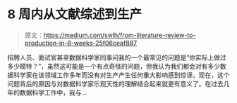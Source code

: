 # 8 周内从文献综述到生产

> 原文：<https://medium.com/swlh/from-literature-review-to-production-in-8-weeks-25f06ceaf887>

招聘人员、面试官甚至数据科学家同事问我的一个最常见的问题是“你实际上做过多少模特？”，虽然这可能是一个有点奇怪的问题，但我认为我们都会对有多少数据科学家在该领域工作多年而没有对生产产生任何重大影响感到惊讶。现在，这个问题背后的原因与对数据科学家乐观天性的理解结合起来就更有意义了。在过去几年的数据科学工作中，我与…